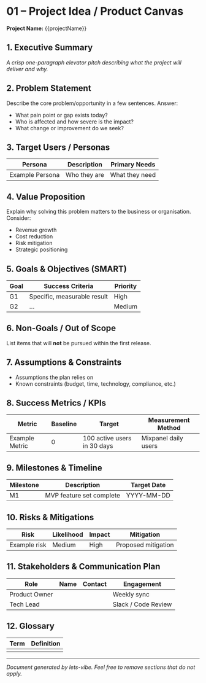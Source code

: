 # 01 – Project Idea / Product Canvas

**Project Name:** {{projectName}}

## 1. Executive Summary

_A crisp one-paragraph elevator pitch describing what the project will deliver and why._

## 2. Problem Statement

Describe the core problem/opportunity in a few sentences. Answer:

- What pain point or gap exists today?
- Who is affected and how severe is the impact?
- What change or improvement do we seek?

## 3. Target Users / Personas

| Persona         | Description  | Primary Needs  |
| --------------- | ------------ | -------------- |
| Example Persona | Who they are | What they need |

## 4. Value Proposition

Explain why solving this problem matters to the business or organisation. Consider:

- Revenue growth
- Cost reduction
- Risk mitigation
- Strategic positioning

## 5. Goals & Objectives (SMART)

| Goal | Success Criteria            | Priority |
| ---- | --------------------------- | -------- |
| G1   | Specific, measurable result | High     |
| G2   | …                           | Medium   |

## 6. Non-Goals / Out of Scope

List items that will **not** be pursued within the first release.

## 7. Assumptions & Constraints

- Assumptions the plan relies on
- Known constraints (budget, time, technology, compliance, etc.)

## 8. Success Metrics / KPIs

| Metric         | Baseline | Target                      | Measurement Method   |
| -------------- | -------- | --------------------------- | -------------------- |
| Example Metric | 0        | 100 active users in 30 days | Mixpanel daily users |

## 9. Milestones & Timeline

| Milestone | Description              | Target Date |
| --------- | ------------------------ | ----------- |
| M1        | MVP feature set complete | YYYY-MM-DD  |

## 10. Risks & Mitigations

| Risk         | Likelihood | Impact | Mitigation          |
| ------------ | ---------- | ------ | ------------------- |
| Example risk | Medium     | High   | Proposed mitigation |

## 11. Stakeholders & Communication Plan

| Role          | Name | Contact | Engagement          |
| ------------- | ---- | ------- | ------------------- |
| Product Owner |      |         | Weekly sync         |
| Tech Lead     |      |         | Slack / Code Review |

## 12. Glossary

| Term | Definition |
| ---- | ---------- |
|      |            |

---

_Document generated by lets-vibe. Feel free to remove sections that do not apply._
